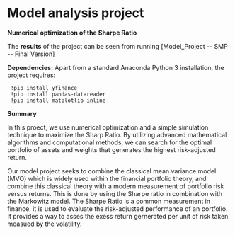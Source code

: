 # Model analysis project

**Numerical optimization of the Sharpe Ratio** 

The **results** of the project can be seen from running [Model_Project -- SMP -- Final Version]

**Dependencies:** Apart from a standard Anaconda Python 3 installation, the project requires:

     !pip install yfinance
     !pip install pandas-datareader
     !pip install matplotlib inline

**Summary**

In this proect, we use numerical optimization and a simple simulation technique to maximize the Sharp Ratio. By utilizing advanced mathematical algorithms and computational methods, we can search for the optimal portfolio of assets and weights that generates the highest risk-adjusted return.  

Our model project seeks to combine the classical mean variance model (MVO) which is widely used within the financial portfolio theory, and combine this classical theory with a modern measurement of portfolio risk versus returns. This is done by using the Sharpe ratio in combination with the Markowitz model.
The Sharpe Ratio is a common measurement in finance, it is used to evaluate the risk-adjusted performance of an portfolio. It provides a way to asses the exess return gernerated per unit of risk taken measued by the volatility. 

